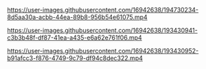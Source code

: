 

https://user-images.githubusercontent.com/16942638/194730234-8d5aa30a-acbb-44ea-89b8-956b54e61075.mp4

https://user-images.githubusercontent.com/16942638/193430941-c3b3b48f-df87-41ea-a435-e6a62e761f06.mp4

https://user-images.githubusercontent.com/16942638/193430952-b91afcc3-f876-4749-9c79-df94c8dec322.mp4

